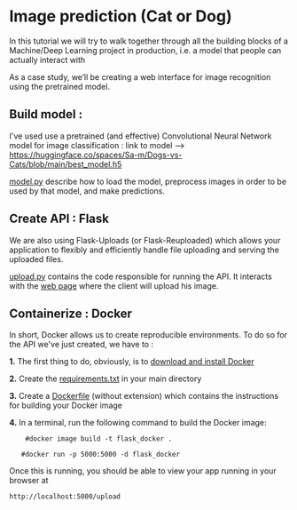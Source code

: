 # Image prediction (Cat or Dog)

In this tutorial we will try to walk together through all the building blocks of a Machine/Deep Learning project in production, i.e. a model that people can actually interact with

As a case study, we’ll be creating a web interface for image recognition using the pretrained model.



## Build model : 

I've used use a pretrained (and effective) Convolutional Neural Network model for image classification : 
link to model -->  https://huggingface.co/spaces/Sa-m/Dogs-vs-Cats/blob/main/best_model.h5

[model.py](./best_model.py) describe how to load the model, preprocess images in order to be used by that model, and make predictions.

## Create API : Flask


We are also using Flask-Uploads (or Flask-Reuploaded) which allows your application to flexibly and efficiently handle file uploading and serving the uploaded files.

[upload.py](./upload.py) contains the code responsible for running the API. It interacts with the [web page](./templates/upload.html) where the client will upload his image.

## Containerize : Docker

In short, Docker allows us to create reproducible environments. To do so for the API we've just created, we have to :

**1.** The first thing to do, obviously, is to [download and install Docker](https://www.docker.com/products/docker-desktop)

**2.** Create the [requirements.txt](./requirements.txt) in your main directory

**3.** Create a [Dockerfile](./Dockerfile) (without extension) which contains the instructions for building your Docker image

**4.** In a terminal, run the following command to build the Docker image:
  ```
      #docker image build -t flask_docker .
  ```

```
   #docker run -p 5000:5000 -d flask_docker
```

Once this is running, you should be able to view your app running in your browser at
```
http://localhost:5000/upload
```



